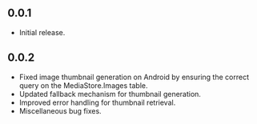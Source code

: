 ## 0.0.1

* Initial release.

## 0.0.2

* Fixed image thumbnail generation on Android by ensuring the correct query on the MediaStore.Images table.
* Updated fallback mechanism for thumbnail generation.
* Improved error handling for thumbnail retrieval.
* Miscellaneous bug fixes.
